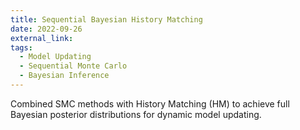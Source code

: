 ```yaml
---
title: Sequential Bayesian History Matching
date: 2022-09-26
external_link: 
tags:
  - Model Updating
  - Sequential Monte Carlo
  - Bayesian Inference
---
```


Combined SMC methods with History Matching (HM) to achieve full Bayesian posterior distributions for dynamic model updating.

<!--more-->
